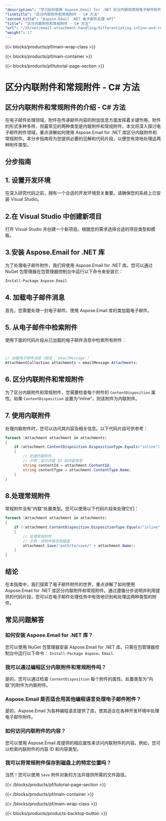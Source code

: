 ```yaml
---
"description": "学习如何使用 Aspose.Email for .NET 区分内联和常规电子邮件附件。包含代码示例的全面指南。"
"linktitle": "区分内联附件和常规附件 - C# 方法"
"second_title": "Aspose.Email .NET 电子邮件处理 API"
"title": "区分内联附件和常规附件 - C# 方法"
"url": "/zh/net/email-attachment-handling/differentiating-inline-and-regular-attachments-csharp-approach/"
"weight": 17
---
```


{{< blocks/products/pf/main-wrap-class >}}

{{< blocks/products/pf/main-container >}}

{{< blocks/products/pf/tutorial-page-section >}}

# 区分内联附件和常规附件 - C# 方法


## 区分内联附件和常规附件的介绍 - C# 方法

在电子邮件处理领域，附件在传递邮件内容的附加信息方面发挥着关键作用。附件的形式多种多样，但最常见的两种类型是内联附件和常规附件。本文将深入探讨电子邮件附件领域，重点讲解如何使用 Aspose.Email for .NET 库区分内联附件和常规附件。本分步指南将为您提供必要的见解和代码片段，以便您有效地处理这两种附件类型。

## 分步指南

## 1. 设置开发环境

在深入研究代码之前，拥有一个合适的开发环境至关重要。请确保您的系统上已安装 Visual Studio。

## 2.在 Visual Studio 中创建新项目

打开 Visual Studio 并创建一个新项目。根据您的需求选择合适的项目类型和模板。

## 3.安装 Aspose.Email for .NET 库

为了处理电子邮件附件，我们将使用 Aspose.Email for .NET 库。您可以通过 NuGet 包管理器在包管理器控制台中运行以下命令来安装它：

```bash
Install-Package Aspose.Email
```

## 4. 加载电子邮件消息

首先，您需要处理一封电子邮件。使用 Aspose.Email 库的类加载电子邮件。

## 5. 从电子邮件中检索附件

使用下面的代码片段从已加载的电子邮件消息中检索所有附件：

```csharp


// 加载电子邮件消息（假定：'emailMessage'）
AttachmentCollection attachments = emailMessage.Attachments;
```

## 6. 区分内联附件和常规附件

为了区分内联附件和常规附件，您需要检查每个附件的 `ContentDisposition` 属性。如果 `ContentDisposition` 设置为“inline”，则该附件为内联附件。

## 7. 使用内联附件

处理内联附件时，您可以访问其内容及相关信息。以下代码片段可供参考：

```csharp
foreach (Attachment attachment in attachments)
{
    if (attachment.ContentDisposition.DispositionType.Equals("inline"))
    {
        // 处理内联附件
        // 示例：显示内容 ID 和内容类型
        string contentId = attachment.ContentId;
        string contentType = attachment.ContentType.Name;
    }
}
```

## 8.处理常规附件

常规附件没有“内联”处置类型。您可以使用以下代码片段来处理它们：

```csharp
foreach (Attachment attachment in attachments)
{
    if (!attachment.ContentDisposition.DispositionType.Equals("inline"))
    {
        // 处理常规附件
        // 示例：将附件保存到磁盘
        attachment.Save("path/to/save/" + attachment.Name);
    }
}
```

## 结论

在本指南中，我们探索了电子邮件附件的世界，重点讲解了如何使用 Aspose.Email for .NET 库区分内联附件和常规附件。通过遵循分步说明并利用提供的代码片段，您可以在电子邮件处理任务中有效地识别和处理这两种类型的附件。

## 常见问题解答

### 如何安装 Aspose.Email for .NET 库？

您可以使用 NuGet 包管理器安装 Aspose.Email for .NET 库。只需在包管理器控制台中运行以下命令： `Install-Package Aspose。Email`.

### 我可以通过编程区分内联附件和常规附件吗？

是的，您可以通过检查 `ContentDisposition` 每个附件的属性。处置类型为“内联”的附件为内联附件。

### Aspose.Email 是否适合用其他编程语言处理电子邮件附件？

是的，Aspose.Email 为各种编程语言提供了库，使其适合在各种开发环境中处理电子邮件附件。

### 如何访问内联附件的内容？

您可以使用 Aspose.Email 库提供的相应属性来访问内联附件的内容。例如，您可以检索内联附件的内容 ID 和内容类型。

### 我可以将常规附件保存到磁盘上的特定位置吗？

当然！您可以使用 `Save` 附件对象的方法并提供所需的文件路径。

{{< /blocks/products/pf/tutorial-page-section >}}

{{< /blocks/products/pf/main-container >}}

{{< /blocks/products/pf/main-wrap-class >}}

{{< blocks/products/products-backtop-button >}}